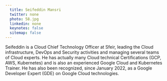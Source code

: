 ```yaml
---
  title: Seifeddin Mansri
  twitter: none
  photo: 58.jpg
  linkedin: none
  keynotes: false
  sitemap: false
---
```

Seifeddin is a Cloud Chief Technology Officer at Sfeir, leading the Cloud infrastructure, DevOps and Security activities and managing several teams of Cloud experts. He has actually many Cloud technical Certifications (GCP, AWS, Kubernetes) and is also an experienced Google Cloud and Kubernetes Trainer. He has also been recognized, since January 2022, as a Google Developer Expert (GDE) on Google Cloud technologies.
